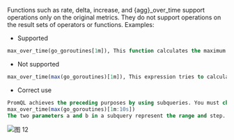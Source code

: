 Functions such as rate, delta, increase, and {agg}\_over_time support operations only on the original metrics. They do not support operations on the result sets of operators or functions. Examples:

- Supported

```SQL
max_over_time(go_goroutines[1m]), This function calculates the maximum metric value one minute ago for each timeline.
```

- Not supported

```SQL
max_over_time(max(go_goroutines)[1m]), This expression tries to calculate the maximum value between timelines and then select the maximum value one minute ago.
```

- Correct use

```SQL
PromQL achieves the preceding purposes by using subqueries. You must change the PromQL statement to the following form:
max_over_time(max(go_goroutines)[1m:10s])
The two parameters a and b in a subquery represent the range and step.
```

![图 12](/img/src/en/metrics/index/9e689d00ab784c0c0651872d5a99a90ae84e2f7045287b385abdc6cdb47ecdee.png)
